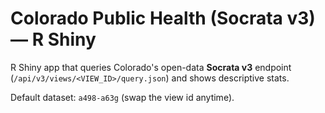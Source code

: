 # Colorado Public Health (Socrata v3) — R Shiny

R Shiny app that queries Colorado's open-data **Socrata v3** endpoint (`/api/v3/views/<VIEW_ID>/query.json`) and shows descriptive stats.

Default dataset: `a498-a63g` (swap the view id anytime).
